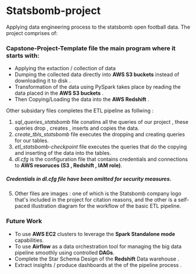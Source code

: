 # Statsbomb-project
Applying data engineering process to the statsbomb open football data.
The project comprises of:

### **Capstone-Project-Template** file  the main program where it starts with:
* Applying the extaction / collection of data  
* Dumping the collected data directly into **AWS S3 buckets** instead of downloading it to disk .
* Transformation of the data using PySpark takes place by reading the data placed in the **AWS S3 buckets** .
* Then Copying/Loading the data into the **AWS Redshift** .

Other subsidary files completes the ETL pipeline as follwing :
1) *sql_queries_statsbomb* file conatins all the queries of our project , these queries drop , creates , inserts and copies the data.
2) *create_tbls_statsbomb* file executes the dropping and creating queries for our tables.
3) *etl_statsbomb-checkpoint* file executes the queries that do the copying and inserting of the data into the tables.
4) *dl.cfg* is the configuration file that contains credentials and connections to **AWS resoruces (S3 , Redshift , IAM role)**.
##### Credentials in dl.cfg file have been omitted for security measures.
5) Other files are images : one of which is the Statsbomb company logo that's included in the project for citation reasons, 
and the other is a self-paced illustration diagram for the workflow of the  basic ETL pipeline.

### Future Work
* To use **AWS EC2** clusters to leverage the **Spark Standalone mode** capabilities.
* To use **Airflow** as a data orchestration tool for managing the big data pipeline smoothly using controlled **DAGs**.
* Complete the Star Schema Design of the **Redshift** Data warehouse .
* Extract insights / produce dashboards at the of the pipeline process .


